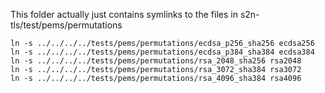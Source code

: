 This folder actually just contains symlinks to the files in s2n-tls/test/pems/permutations

```
ln -s ../../../../tests/pems/permutations/ecdsa_p256_sha256 ecdsa256
ln -s ../../../../tests/pems/permutations/ecdsa_p384_sha384 ecdsa384
ln -s ../../../../tests/pems/permutations/rsa_2048_sha256 rsa2048
ln -s ../../../../tests/pems/permutations/rsa_3072_sha384 rsa3072
ln -s ../../../../tests/pems/permutations/rsa_4096_sha384 rsa4096
```
